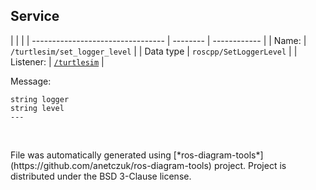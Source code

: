 <!--
File was automatically generated using 'ros-diagram-tools' project.
Project is distributed under the BSD 3-Clause license.
-->

## Service


|  |  |
| --------------------------------- | -------- | ------------ |
| Name: | `/turtlesim/set_logger_level` |
| Data type | `roscpp/SetLoggerLevel` |
| Listener: | [`/turtlesim`](n__turtlesim.html) |

Message:
```
string logger
string level
---


```



</br>
File was automatically generated using [*ros-diagram-tools*](https://github.com/anetczuk/ros-diagram-tools) project.
Project is distributed under the BSD 3-Clause license.
